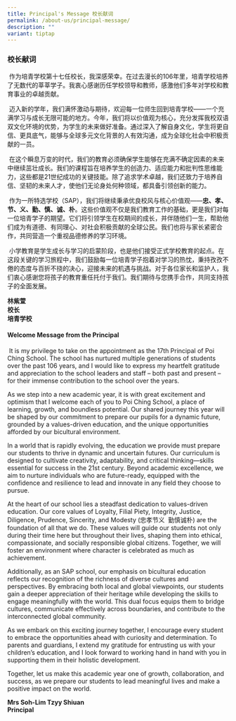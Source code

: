 ```yaml
---
title: Principal's Message 校长献词
permalink: /about-us/principal-message/
description: ""
variant: tiptap
---
```

<h3><strong>校长献词</strong></h3>
<p>&nbsp;作为培青学校第十七任校长，我深感荣幸。在过去漫长的106年里，培青学校培养了无数代的莘莘学子。我衷心感谢历任学校领导和教师，感激他们多年对学校和教育事业的卓越贡献。</p>
<p>&nbsp;迈入新的学年，我们满怀激动与期待，欢迎每一位师生回到培青学校——一个充满学习与成长无限可能的地方。今年，我们将以价值观为核心，充分发挥我校双语双文化环境的优势，为学生的未来做好准备。通过深入了解自身文化，学生将更自信、更具底气，能够与全球多元文化背景的人有效沟通，成为全球化社会中积极贡献的一员。</p>
<p>&nbsp;在这个瞬息万变的时代，我们的教育必须确保学生能够在充满不确定因素的未来中继续茁壮成长。我们的课程旨在培养学生的创造力、适应能力和批判性思维能力，这些都是21世纪成功的关键技能。除了追求学术卓越，我们还致力于培养自信、坚韧的未来人才，使他们无论身处何种领域，都具备引领创新的能力。</p>
<p>&nbsp;作为一所特选学校（SAP），我们将继续秉承优良校风与核心价值观——<strong>忠、孝、节、义、勤、慎、诚、朴</strong>。这些价值观不仅是我们教育工作的基础，更是我们对每一位培青学子的期望。它们将引领学生在校期间的成长，并伴随他们一生，帮助他们成为有道德、有同理心、对社会积极贡献的全球公民。我们也将与家长紧密合作，共同营造一个重视品德修养的学习环境。</p>
<p>&nbsp;小学教育是学生成长与学习的启蒙阶段，也是他们接受正式学校教育的起点。在这段关键的学习旅程中，我们鼓励每一位培青学子抱着对学习的热忱，秉持孜孜不倦的态度与百折不挠的决心，迎接未来的机遇与挑战。对于各位家长和监护人，我们衷心感谢您将孩子的教育重任托付于我们。我们期待与您携手合作，共同支持孩子的全面发展。</p>
<p><strong>林紫萱<br>校长<br>培青学校</strong>
</p>
<p></p>
<h4><strong>Welcome Message from the Principal</strong></h4>
<p>&nbsp;It is my privilege to take on the appointment as the 17th Principal
of Poi Ching School. The school has nurtured multiple generations of students
over the past 106 years, and I would like to express my heartfelt gratitude
and appreciation to the school leaders and staff – both past and present
– for their immense contribution to the school over the years.</p>
<p>As we step into a new academic year, it is with great excitement and optimism
that I welcome each of you to Poi Ching School, a place of learning, growth,
and boundless potential. Our shared journey this year will be shaped by
our commitment to prepare our pupils for a dynamic future, grounded by
a values-driven education, and the unique opportunities afforded by our
bicultural environment.</p>
<p>In a world that is rapidly evolving, the education we provide must prepare
our students to thrive in dynamic and uncertain futures. Our curriculum
is designed to cultivate creativity, adaptability, and critical thinking—skills
essential for success in the 21st century. Beyond academic excellence,
we aim to nurture individuals who are future-ready, equipped with the confidence
and resilience to lead and innovate in any field they choose to pursue.</p>
<p>At the heart of our school lies a steadfast dedication to values-driven
education. Our core values of Loyalty, Filial Piety, Integrity, Justice,
Diligence, Prudence, Sincerity, and Modesty (忠孝节义&nbsp; 勤慎诚朴) are the foundation
of all that we do. These values will guide our students not only during
their time here but throughout their lives, shaping them into ethical,
compassionate, and socially responsible global citizens. Together, we will
foster an environment where character is celebrated as much as achievement.</p>
<p>Additionally, as an SAP school, our emphasis on bicultural education reflects
our recognition of the richness of diverse cultures and perspectives. By
embracing both local and global viewpoints, our students gain a deeper
appreciation of their heritage while developing the skills to engage meaningfully
with the world. This dual focus equips them to bridge cultures, communicate
effectively across boundaries, and contribute to the interconnected global
community.</p>
<p>As we embark on this exciting journey together, I encourage every student
to embrace the opportunities ahead with curiosity and determination. To
parents and guardians, I extend my gratitude for entrusting us with your
children’s education, and I look forward to working hand in hand with you
in supporting them in their holistic development.</p>
<p>Together, let us make this academic year one of growth, collaboration,
and success, as we prepare our students to lead meaningful lives and make
a positive impact on the world.</p>
<p><strong>Mrs Soh-Lim Tzyy Shiuan<br>Principal</strong>
</p>
<p>&nbsp;</p>
<p>&nbsp;</p>